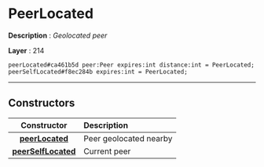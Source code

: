 # PeerLocated

**Description** : *Geolocated peer*

**Layer** : 214

```tl
peerLocated#ca461b5d peer:Peer expires:int distance:int = PeerLocated;
peerSelfLocated#f8ec284b expires:int = PeerLocated;
```

---

## Constructors

| Constructor | Description |
| :---: | :--- |
| [**peerLocated**](constructor/peerLocated) | Peer geolocated nearby |
| [**peerSelfLocated**](constructor/peerSelfLocated) | Current peer |